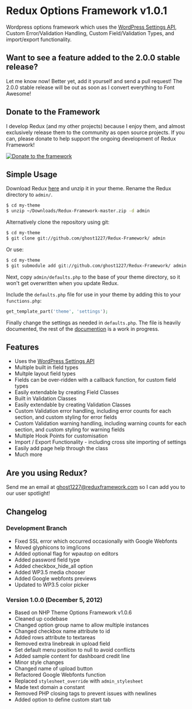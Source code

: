 # Redux Options Framework v1.0.1 #

Wordpress options framework which uses the [WordPress Settings API](http://codex.wordpress.org/Settings_API "WordPress Settings API"), Custom Error/Validation Handling, Custom Field/Validation Types, and import/export functionality.

## Want to see a feature added to the 2.0.0 stable release? ##

Let me know now! Better yet, add it yourself and send a pull request! The 2.0.0 stable release will be out as soon as I convert everything to Font Awesome!

## Donate to the Framework ##

I develop Redux (and my other projects) because I enjoy them, and almost exclusively release them to the community as open source projects. If you can, please donate to help support the ongoing development of Redux Framework!

[![Donate to the framework](https://www.paypalobjects.com/en_US/i/btn/btn_donateCC_LG.gif "Donate to the framework")](https://www.paypal.com/cgi-bin/webscr?cmd=_s-xclick&hosted_button_id=QQJDSRRZVKRGU)

## Simple Usage ##

Download Redux [here](https://github.com/ghost1227/Redux-Framework/archive/stable.zip) and unzip it in your theme. Rename the Redux directory to `admin/`.

```bash
$ cd my-theme
$ unzip ~/Downloads/Redux-Framework-master.zip -d admin
```

Alternatively clone the repository using git:

```bash
$ cd my-theme
$ git clone git://github.com/ghost1227/Redux-Framework/ admin
```

Or use:

```bash
$ cd my-theme
$ git submodule add git://github.com/ghost1227/Redux-Framework/ admin
```

Next, copy `admin/defaults.php` to the base of your theme directory, so it won't get overwritten when you update Redux.

Include the `defaults.php` file for use in your theme by adding this to your `functions.php`:

```php
get_template_part('theme', 'settings');
```

Finally change the settings as needed in `defaults.php`. The file is heavily documented, the rest of the [documention][docs] is a work in progress.

[docs]: http://plovs.github.com/Redux-Framework-Docs/index.html

## Features ##

* Uses the [WordPress Settings API](http://codex.wordpress.org/Settings_API "WordPress Settings API")
* Multiple built in field types
* Multple layout field types
* Fields can be over-ridden with a callback function, for custom field types
* Easily extendable by creating Field Classes
* Built in Validation Classes
* Easily extendable by creating Validation Classes
* Custom Validation error handling, including error counts for each section, and custom styling for error fields
* Custom Validation warning handling, including warning counts for each section, and custom styling for warning fields
* Multiple Hook Points for customisation
* Import / Export Functionality - including cross site importing of settings
* Easily add page help through the class
* Much more

## Are you using Redux? ##

Send me an email at ghost1227@reduxframework.com so I can add you to our user spotlight!

## Changelog ##

### Development Branch ###

* Fixed SSL error which occurred occasionally with Google Webfonts 
* Moved glyphicons to img/icons
* Added optional flag for wpautop on editors
* Added password field type
* Added checkbox_hide_all option
* Added WP3.5 media chooser
* Added Google webfonts previews
* Updated to WP3.5 color picker

### Version 1.0.0 (December 5, 2012) ###

* Based on NHP Theme Options Framework v1.0.6
* Cleaned up codebase
* Changed option group name to allow multiple instances
* Changed checkbox name attribute to id
* Added rows attribute to textareas
* Removed extra linebreak in upload field
* Set default menu position to null to avoid conflicts
* Added sample content for dashboard credit line
* Minor style changes
* Changed name of upload button
* Refactored Google Webfonts function
* Replaced ```stylesheet_override``` with ```admin_stylesheet```
* Made text domain a constant
* Removed PHP closing tags to prevent issues with newlines
* Added option to define custom start tab
